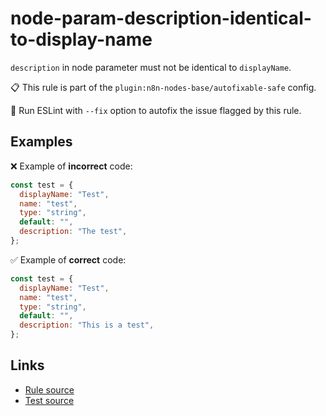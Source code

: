 [//]: # "File generated from a template. Do not edit this file directly."

# node-param-description-identical-to-display-name

`description` in node parameter must not be identical to `displayName`.

📋 This rule is part of the `plugin:n8n-nodes-base/autofixable-safe` config.

🔧 Run ESLint with `--fix` option to autofix the issue flagged by this rule.

## Examples

❌ Example of **incorrect** code:

```js
const test = {
  displayName: "Test",
  name: "test",
  type: "string",
  default: "",
  description: "The test",
};
```

✅ Example of **correct** code:

```js
const test = {
  displayName: "Test",
  name: "test",
  type: "string",
  default: "",
  description: "This is a test",
};
```

## Links

- [Rule source](../../lib/rules/node-param-description-identical-to-display-name.ts)
- [Test source](../../tests/node-param-description-identical-to-display-name.test.ts)
